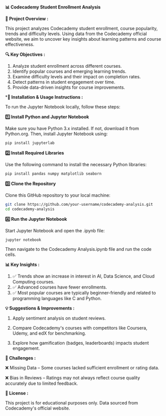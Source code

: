 **📊 Codecademy Student Enrollment Analysis**

**📌 Project Overview :**

This project analyzes Codecademy student enrollment, course popularity, trends and difficulty levels. Using data from the Codecademy official website, we aim to uncover key insights about learning patterns and course effectiveness.

**🔍 Key Objectives :**

1. Analyze student enrollment across different courses.
2. Identify popular courses and emerging learning trends.
3. Examine difficulty levels and their impact on completion rates.
4. Detect patterns in student engagement over time.
5. Provide data-driven insights for course improvements.

***🔧 Installation & Usage Instructions :**

To run the Jupyter Notebook locally, follow these steps:

**1️⃣ Install Python and Jupyter Notebook**

Make sure you have Python 3.x installed. If not, download it from Python.org. Then, install Jupyter Notebook using:

```bash
pip install jupyterlab
```

**2️⃣ Install Required Libraries**

Use the following command to install the necessary Python libraries:

```bash
pip install pandas numpy matplotlib seaborn
```

**3️⃣ Clone the Repository**

Clone this GitHub repository to your local machine:

```bash
git clone https://github.com/your-username/codecademy-analysis.git
cd codecademy-analysis
```

**4️⃣ Run the Jupyter Notebook**

Start Jupyter Notebook and open the .ipynb file:

```bash
jupyter notebook
```

Then navigate to the Codecademy Analysis.ipynb file and run the code cells.

**📊 Key Insights :**

1. ✅ Trends show an increase in interest in AI, Data Science, and Cloud Computing courses.
2. ✅ Advanced courses have fewer enrollments.
3. ✅ Most popular courses are typically beginner-friendly and related to programming languages like C and Python.

**💡 Suggestions & Improvements :**

1. Apply sentiment analysis on student reviews.

2. Compare Codecademy's courses with competitors like Coursera, Udemy, and edX for benchmarking.

3. Explore how gamification (badges, leaderboards) impacts student engagement.

**🚧 Challenges :**

❌ Missing Data – Some courses lacked sufficient enrollment or rating data.

❌ Bias in Reviews – Ratings may not always reflect course quality accurately due to limited feedback.

**📜 License :**

This project is for educational purposes only. Data sourced from Codecademy's official website.
